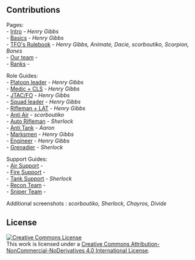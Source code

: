 ## Contributions

Pages:<br>
      - [Intro](../) - *Henry Gibbs*<br>
      - [Basics](../basics/) - *Henry Gibbs*<br>
      - [TFO's Rulebook](../rulebook/) - *Henry Gibbs, Animate, Dacie, scorboutiko, Scorpion, Bones*<br>
      - [Our team](../team/) - <br>
      - [Ranks](../ranks/) -<br>

Role Guides:<br>
      - [Platoon leader](../RoleGuide/pltleader/) - *Henry Gibbs*<br>
      - [Medic + CLS](../RoleGuide/medic/) - *Henry Gibbs*<br>
      - [JTAC/FO](../RoleGuide/jtac/) - *Henry Gibbs*<br>
      - [Squad leader](../RoleGuide/sql/) - *Henry Gibbs*<br>
      - [Rifleman + LAT](../RoleGuide/rifleman/) - *Henry Gibbs*<br>
      - [Anti Air](../RoleGuide/AA/) - *scorboutiko*<br>
      - [Auto Rifleman](../RoleGuide/AR/) - *Sherlock*<br>
      - [Anti Tank](../RoleGuide/AT/) - *Aaron*<br>
      - [Marksmen](../RoleGuide/marksmen/) - *Henry Gibbs*<br>
      - [Engineer](../RoleGuide/eod/) - *Henry Gibbs*<br>
      - [Grenadier](../RoleGuide/grenadier/) - *Sherlock*
  
Support Guides:<br>
      - [Air Support](../SupportRoles/Air-Support/) - <br>
      - [Fire Support](../SupportRoles/Fire-Support/) - <br>
      - [Tank Support](../SupportRoles/Tank-Support/) - *Sherlock*<br>
      - [Recon Team](../SupportRoles/Recon-Team/) - <br>
      - [Sniper Team](../SupportRoles/Sniper-Team/) - <br>

Additional screenshots : *scorboutiko, Sherlock, Chayros, Divide*

## License

<a rel="license" href="http://creativecommons.org/licenses/by-nc-nd/4.0/"><img alt="Creative Commons License" style="border-width:0" src="https://i.creativecommons.org/l/by-nc-nd/4.0/88x31.png" /></a><br />This work is licensed under a <a rel="license" href="http://creativecommons.org/licenses/by-nc-nd/4.0/">Creative Commons Attribution-NonCommercial-NoDerivatives 4.0 International License</a>.
